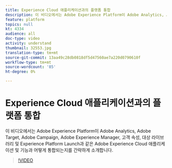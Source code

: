 ```yaml
---
title: Experience Cloud 애플리케이션과의 플랫폼 통합
description: 이 비디오에서는 Adobe Experience Platform이 Adobe Analytics, Adobe Target, Adobe Campaign, Adobe Experience Manager, 고객 속성, 대상 라이브러리 및 Experience Platform Launch과 같은 Experience Cloud 애플리케이션 및 기능과 어떻게 통합되는지를 간략하게 소개합니다.
feature: platform
topics: null
kt: 4334
audience: all
doc-type: video
activity: understand
thumbnail: 32553.jpg
translation-type: tm+mt
source-git-commit: 13aa49c28db0818df5d47560ae7a220d0790610f
workflow-type: tm+mt
source-wordcount: '85'
ht-degree: 0%

---
```



# Experience Cloud 애플리케이션과의 플랫폼 통합

이 비디오에서는 Adobe Experience Platform이 Adobe Analytics, Adobe Target, Adobe Campaign, Adobe Experience Manager, 고객 속성, 대상 라이브러리 및 Experience Platform Launch과 같은 Adobe Experience Cloud 애플리케이션 및 기능과 어떻게 통합되는지를 간략하게 소개합니다.

>[!VIDEO](https://video.tv.adobe.com/v/32553?quality=12&learn=on)